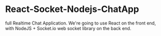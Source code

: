 # React-Socket-Nodejs-ChatApp

 full Realtime Chat Application. We're going to use React on the front end, with NodeJS + Socket.io web socket library on the back end.
